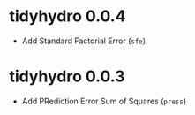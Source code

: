 # tidyhydro 0.0.4

* Add Standard Factorial Error (`sfe`)

# tidyhydro 0.0.3

* Add PRediction Error Sum of Squares (`press`)